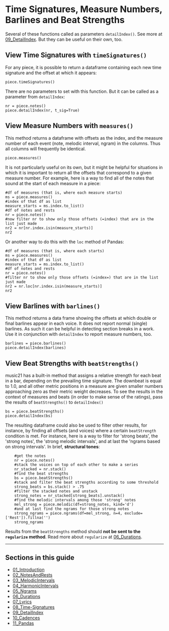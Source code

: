 # Time Signatures, Measure Numbers, Barlines and Beat Strengths

Several of these functions called as parameters `detailIndex()`. See more at [09_DetailIndex](09_DetailIndex.md). But they can be useful on their own, too.

## View Time Signatures with `timeSignatures()`

For any piece, it is possible to return a dataframe containing each new time signature and the offset at which it appears:

    piece.timeSignatures()

There are no parameters to set with this function.  But it can be called as a parameter from `detailIndex`:

    nr = piece.notes()
    piece.detailIndex(nr, t_sig=True)

## View Measure Numbers with `measures()`

This method returns a dataframe with offsets as the index, and the measure number of each event (note, melodic interval, ngram) in the columns. Thus all columns will frequently be identical. 

    piece.measures()

It is not particularly useful on its own, but it might be helpful for situations in which it is important to return all the offsets that correspond to a given measure number. For example, here is a way to find all of the notes that sound at the start of each measure in a piece:

    #df of measures (that is, where each measure starts)
    ms = piece.measures()
    #index of that df as list
    measure_starts = ms.index.to_list()
    #df of notes and rests
    nr = piece.notes()
    #now filter nr to show only those offsets (=index) that are in the list just made
    nr2 = nr[nr.index.isin(measure_starts)]
    nr2

Or another way to do this with the `loc` method of Pandas:

    #df of measures (that is, where each starts)
    ms = piece.measures()
    #index of that df as list
    measure_starts = ms.index.to_list()
    #df of notes and rests
    nr = piece.notes()
    #filter nr to show only those offsets (=index=) that are in the list just made
    nr2 = nr.loc[nr.index.isin(measure_starts)]
    nr2


## View Barlines with `barlines()`

This method returns a data frame showing the offsets at which double or final barlines appear in each voice. It does not report normal (single) barlines.  As such it can be helpful in detecting section breaks in a work. Use it in conjunction with `detailIndex` to report measure numbers, too.

    barlines = piece.barlines()
    piece.detailIndex(barlines)


## View Beat Strengths with `beatStrengths()`

music21 has a built-in method that assigns a relative strength for each beat in a bar, depending on the prevailing time signature. The downbeat is equal to 1.0, and all other metric positions in a measure are given smaller numbers approaching zero as their metric weight decreases. To see the results in the context of measures and beats (in order to make sense of the ratings), pass the results of `beatStrengths()` to `detailIndex()`

    bs = piece.beatStrengths()
    piece.detailIndex(bs)

The resulting dataframe could also be used to filter other results, for instance, by finding all offsets (and voices) where a certain `beatStrength` condition is met. For instance, here is a way to filter for 'strong beats', the 'strong notes', the 'strong melodic intervals', and at last the 'ngrams based on strong intervals'.  In brief, **structural tones**:

        #get the notes
        nr = piece.notes()
        #stack the voices on top of each other to make a series
        nr_stacked = nr.stack()
        #find the beat strengths
        bs = piece.beatStrengths()
        #stack and filter the beat strengths according to some threshold
        strong_beats = bs.stack() > .75
        #filter the stacked notes and unstack
        strong_notes = nr_stacked[strong_beats].unstack()
        #find the melodic intervals among those 'strong' notes
        mel_strong = piece.melodic(df=strong_notes, kind='d')
        #and at last find the ngrams for those strong notes
        strong_ngrams = piece.ngrams(df=mel_strong, n=4, exclude=['Rest']).fillna('')
        strong_ngrams

Results from the `beatStrengths` method should **not be sent to the `regularize` method**. Read more about `regularize` at [06_Durations](06_Durations.md).


-----

## Sections in this guide

  * [01_Introduction](01_Introduction.md)
  * [02_NotesAndRests](02_NotesAndRests.md)
  * [03_MelodicIntervals](03_MelodicIntervals.md)
  * [04_HarmonicIntervals](04_HarmonicIntervals.md)
  * [05_Ngrams](05_Ngrams.md)
  * [06_Durations](06_Durations.md)
  * [07_Lyrics](07_Lyrics.md)
  * [08_Time-Signatures](08_TimeSignatures.md)
  * [09_DetailIndex](09_DetailIndex.md)
  * [10_Cadences](10_Cadences.md)
  * [11_Pandas](11_Pandas.md)